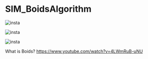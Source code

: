 # SIM_BoidsAlgorithm

![insta](https://user-images.githubusercontent.com/93954052/142356187-653105a1-cceb-47fa-a702-b484cd1ce399.gif)

![insta](https://user-images.githubusercontent.com/93954052/142356896-bc7fc060-7a3f-4ec1-a8e7-99c5ad2983a4.gif)

![insta](https://user-images.githubusercontent.com/93954052/142470808-b39f1aff-6db7-459f-ac11-f52160322caf.gif)

*<Resource>*
What is Boids?
https://www.youtube.com/watch?v=4LWmRuB-uNU
